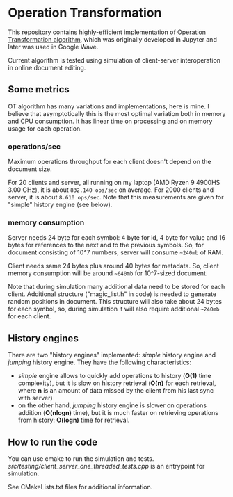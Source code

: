 Operation Transformation
====
This repository contains highly-efficient implementation
of [Operation Transformation algorithm](https://en.wikipedia.org/wiki/Operational_transformation), 
which was originally developed in Jupyter and later was used in Google Wave.

Current algorithm is tested using simulation of client-server
interoperation in online document editing.

Some metrics
----
OT algorithm has many variations and implementations, here is mine.
I believe that asymptotically this is the most optimal variation both
in memory and CPU consumption.
It has linear time on processing and on memory usage for each operation.

### operations/sec ###
Maximum operations throughput for each client doesn't depend on the document size. 

For 20 clients and server, all running on my laptop (AMD Ryzen 9 4900HS 3.00 GHz), it is about
`832.140 ops/sec` on average. For 2000 clients and server, it is about `8.610 ops/sec`. 
Note that this measurements are given for "simple" history engine (see below). 

### memory consumption ###
Server needs 24 byte for each symbol: 4 byte for id, 4 byte for value and 16 bytes for
references to the next and to the previous symbols. So, for document consisting of 10^7 
numbers, server will consume `~240mb` of RAM.

Client needs same 24 bytes plus around 40 bytes for metadata. So, client memory consumption 
will be around `~640mb` for 10^7-sized document.

Note that during simulation many additional data need to be stored for each client. 
Additional structure ("magic_list.h" in code) is needed to generate random positions in document.
This structure will also take about 24 bytes for each symbol, so, during simulation it will also
require additional `~240mb` for each client.  

History engines
----
There are two "history engines" implemented: *simple* history engine and *jumping* history engine.
They have the following characteristics:
* *simple* engine allows to quickly add operations to history (**O(1)** time complexity), but it is slow 
  on history retrieval (**O(n)** for each retrieval, where **n** is an amount of data missed by the
  client from his last sync with server)
* on the other hand, *jumping* history engine is slower on operations addition (**O(nlogn)** time), 
but it is much faster on retrieving operations from history: **O(logn)** time for retrieval.
  

How to run the code
----
You can use cmake to run the simulation and tests. *src/testing/client_server_one_threaded_tests.cpp* is an entrypoint for simulation.

See CMakeLists.txt files for additional information.
